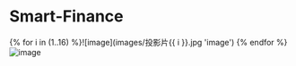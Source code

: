 # Smart-Finance
{% for i in (1..16) %}![image](images/投影片{{ i }}.jpg 'image') {% endfor %}
![image](Images/投影片01.png)
